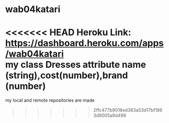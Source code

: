 # wab04katari
<<<<<<< HEAD
Heroku Link: https://dashboard.heroku.com/apps/wab04katari</br>
my class Dresses attribute name (string),cost(number),brand (number)
=======
my local and remote repositories are made
>>>>>>> 2ffc477b9018ed383a53d17bf1863d9005a9d496

